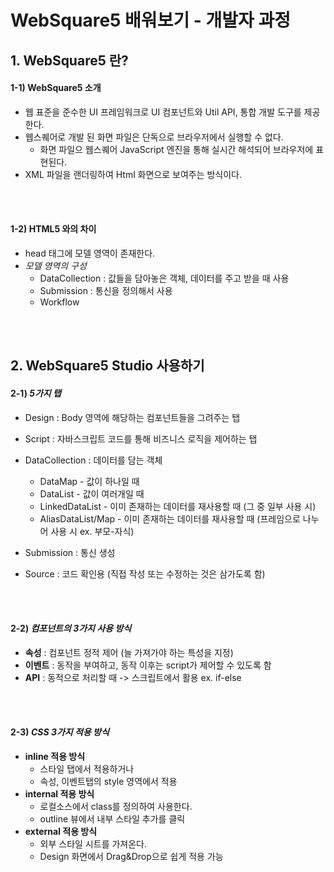 # WebSquare5 배워보기 - 개발자 과정



## 1. WebSquare5 란?

#### 1-1) WebSquare5 소개

- 웹 표준을 준수한 UI 프레임워크로 UI 컴포넌트와 Util API, 통합 개발 도구를 제공한다.
- 웹스퀘어로 개발 된 화면 파일은 단독으로 브라우저에서 실행할 수 없다.
  - 화면 파일으 웹스퀘어 JavaScript 엔진을 통해 실시간 해석되어 브라우저에 표현된다.
- XML 파일을 랜더링하여 Html 화면으로 보여주는 방식이다.

<br/>

<br/>

#### 1-2) HTML5 와의 차이

- head 태그에 모델 영역이 존재한다.
- <em>모델 영역의 구성</em>
  - DataCollection : 값들을 담아놓은 객체, 데이터를 주고 받을 때 사용
  - Submission : 통신을 정의해서 사용
  - Workflow

<br/>

<br/>

## 2. WebSquare5 Studio 사용하기 

#### 2-1) <em>5가지 탭</em>

- Design : Body 영역에 해당하는 컴포넌트들을 그려주는 탭

- Script : 자바스크립트 코드를 통해 비즈니스 로직을 제어하는 탭
- DataCollection : 데이터를 담는 객체
  - DataMap - 값이 하나일 때
  - DataList - 값이 여러개일 때
  - LinkedDataList - 이미 존재하는 데이터를 재사용할 때 (그 중 일부 사용 시)
  - AliasDataList/Map - 이미 존재하는 데이터를 재사용할 때 (프레임으로 나누어 사용 시 ex. 부모-자식)
- Submission : 통신 생성
- Source : 코드 확인용 (직접 작성 또는 수정하는 것은 삼가도록 함)

<br/>

<br/>

#### 2-2) <em>컴포넌트의 3가지 사용 방식</em>

-  <b>속성</b> : 컴포넌트 정적 제어 (늘 가져가야 하는 특성을 지정)
- <b>이벤트</b> : 동작을 부여하고, 동작 이후는 script가 제어할 수 있도록 함
- <b>API</b> : 동적으로 처리할 때 -> 스크립트에서 활용 ex. if-else

<br/>

<br/>

#### 2-3) <em>CSS 3가지 적용 방식</em>

- <b>inline 적용 방식</b>
  - 스타일 탭에서 적용하거나
  - 속성, 이벤트탭의 style 영역에서 적용
- <b>internal 적용 방식</b>
  - 로컬소스에서 class를 정의하여 사용한다.
  - outline 뷰에서 내부 스타일 추가를 클릭
- <b>external 적용 방식</b>
  - 외부 스타일 시트를 가져온다.
  - Design 화면에서 Drag&Drop으로 쉽게 적용 가능

<br/>

<br/>
